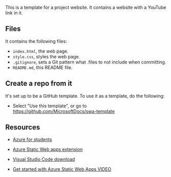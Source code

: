 This is a template for a project website. It contains a website with a YouTube link in it.

## Files

It contains the following files:

- `index.html`, the web page.
- `style.css`, styles the web page.
- `.gitignore`, sets a Git pattern what .files to not include when committing.
- `README.md`, this README file.

## Create a repo from it

It's set up to be a GitHub template. To use it as a template, do the following:

- Select "Use this template", or go to <https://github.com/MicrosoftDocs/swa-template>

## Resources

- [Azure for students](https://azure.microsoft.com/en-gb/free/students?wt.mc_id=academic-0000-chnoring)
- [Azure Static Web apps extension](https://marketplace.visualstudio.com/items?itemName=ms-azuretools.vscode-azurestaticwebapps)
- [Visual Studio Code download](https://code.visualstudio.com/download)

- [Get started with Azure Static Web Apps VIDEO](https://youtu.be/v4n0AU2xlOo)
